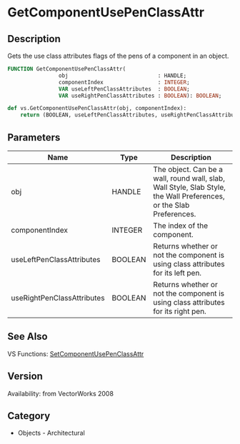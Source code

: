 # GetComponentUsePenClassAttr

## Description
Gets the use class attributes flags of the pens of a component in an object.

```pascal
FUNCTION GetComponentUsePenClassAttr(
				obj                            : HANDLE;
				componentIndex                 : INTEGER;
				VAR useLeftPenClassAttributes  : BOOLEAN;
				VAR useRightPenClassAttributes : BOOLEAN): BOOLEAN;
```

```python
def vs.GetComponentUsePenClassAttr(obj, componentIndex):
    return (BOOLEAN, useLeftPenClassAttributes, useRightPenClassAttributes)
```

## Parameters
|Name|Type|Description|
|---|---|---|
|obj|HANDLE|The object. Can be a wall, round wall, slab, Wall Style, Slab Style, the Wall Preferences, or the Slab Preferences.|
|componentIndex|INTEGER|The index of the component.|
|useLeftPenClassAttributes|BOOLEAN|Returns whether or not the component is using class attributes for its left pen.|
|useRightPenClassAttributes|BOOLEAN|Returns whether or not the component is using class attributes for its right pen.|

## See Also
VS Functions:
[SetComponentUsePenClassAttr](SetComponentUsePenClassAttr.md)

## Version
Availability: from VectorWorks 2008

## Category
* Objects - Architectural

